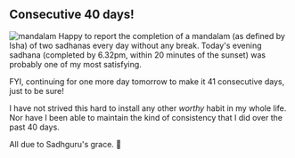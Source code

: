 <!-- title: Mandalam Success  -->

## Consecutive 40 days! 

![mandalam](https://bit.ly/mandalam40)
Happy to report the completion of a mandalam (as defined by Isha) of two sadhanas every day without any break. Today's evening sadhana (completed by 6.32pm, within 20 minutes of the sunset)  was probably one of my most satisfying. 

FYI, continuing for one more day tomorrow to make it 41 consecutive days, just to be sure! 

I have not strived this hard to install any other _worthy_ habit in my whole life. Nor have I been able to maintain the kind of consistency that I did over the past 40 days. 

All due to Sadhguru's grace. 🙏
